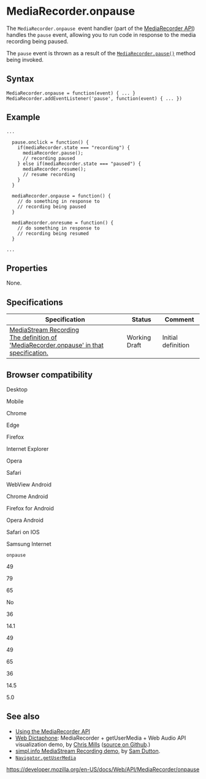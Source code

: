 # MediaRecorder.onpause

The `MediaRecorder.onpause `event handler (part of the [MediaRecorder API](../mediastream_recording_api)) handles the `pause` event, allowing you to run code in response to the media recording being paused.

The `pause` event is thrown as a result of the [`MediaRecorder.pause()`](pause) method being invoked.

## Syntax

    MediaRecorder.onpause = function(event) { ... }
    MediaRecorder.addEventListener('pause', function(event) { ... })

## Example

    ...

      pause.onclick = function() {
        if(mediaRecorder.state === "recording") {
          mediaRecorder.pause();
          // recording paused
        } else if(mediaRecorder.state === "paused") {
          mediaRecorder.resume();
          // resume recording
        }
      }

      mediaRecorder.onpause = function() {
        // do something in response to
        // recording being paused
      }

      mediaRecorder.onresume = function() {
        // do something in response to
        // recording being resumed
      }

    ...

## Properties

None.

## Specifications

<table><thead><tr class="header"><th>Specification</th><th>Status</th><th>Comment</th></tr></thead><tbody><tr class="odd"><td><a href="https://w3c.github.io/mediacapture-record/#dom-mediarecorder-onpause">MediaStream Recording<br />
<span class="small">The definition of 'MediaRecorder.onpause' in that specification.</span></a></td><td><span class="spec-wd">Working Draft</span></td><td>Initial definition</td></tr></tbody></table>

## Browser compatibility

Desktop

Mobile

Chrome

Edge

Firefox

Internet Explorer

Opera

Safari

WebView Android

Chrome Android

Firefox for Android

Opera Android

Safari on IOS

Samsung Internet

`onpause`

49

79

65

No

36

14.1

49

49

65

36

14.5

5.0

## See also

- [Using the MediaRecorder API](../mediastream_recording_api/using_the_mediastream_recording_api)
- [Web Dictaphone](https://mdn.github.io/web-dictaphone/): MediaRecorder + getUserMedia + Web Audio API visualization demo, by [Chris Mills](https://twitter.com/chrisdavidmills) ([source on Github](https://github.com/mdn/web-dictaphone/).)
- [simpl.info MediaStream Recording demo](https://simpl.info/mediarecorder/), by [Sam Dutton](https://twitter.com/sw12).
- [`Navigator.getUserMedia`](../navigator/getusermedia)

<a href="https://developer.mozilla.org/en-US/docs/Web/API/MediaRecorder/onpause" class="_attribution-link">https://developer.mozilla.org/en-US/docs/Web/API/MediaRecorder/onpause</a>
